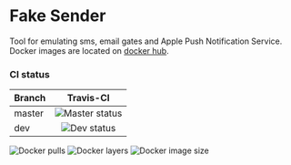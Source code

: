 # Fake Sender
Tool for emulating sms, email gates and Apple Push Notification Service.
Docker images are located on [docker hub](https://hub.docker.com/r/framebassman/fake-sender).

### CI status
| Branch        | Travis-CI     |
| ------------- |:-------------:|
| master        | ![Master status](https://api.travis-ci.com/FrameBassman/fake-sender.svg?branch=master "master status") |
| dev           | ![Dev status](https://api.travis-ci.com/FrameBassman/fake-sender.svg?branch=dev "dev status")|

![Docker pulls](https://shields.beevelop.com/docker/pulls/framebassman/fake-sender.svg?style=flat-square)
![Docker layers](https://shields.beevelop.com/docker/image/layers/framebassman/fake-sender/latest.svg)
![Docker image size](https://shields.beevelop.com/docker/image/image-size/framebassman/fake-sender/latest.svg)
